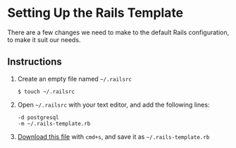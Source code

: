 # Setting Up the Rails Template

There are a few changes we need to make to the default Rails configuration, to make it suit our needs.

## Instructions

1. Create an empty file named `~/.railsrc`
    ```
    $ touch ~/.railsrc
    ```

1. Open `~/.railsrc` with your text editor, and add the following lines:
    ```
    -d postgresql
    -m ~/.rails-template.rb
    ```

1. [Download this file](https://raw.githubusercontent.com/Ada-Developers-Academy/textbook-curriculum/master/08-rails/reference/.rails-template.rb) with `cmd+s`, and save it as `~/.rails-template.rb`
